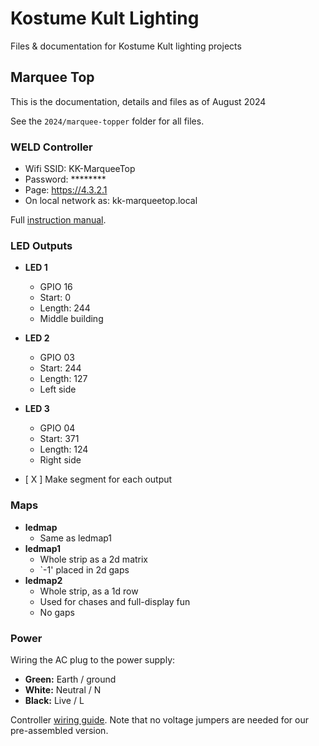 # Kostume Kult Lighting
Files &amp; documentation for Kostume Kult lighting projects

## Marquee Top

This is the documentation, details and files as of August 2024

See the `2024/marquee-topper` folder for all files.

### WELD Controller

- Wifi SSID: KK-MarqueeTop
- Password: ********
- Page: https://4.3.2.1
- On local network as: kk-marqueetop.local

Full [instruction manual](https://quinled.info/2020/02/11/pre-assembled-quinled-dig-uno-wled-manual/).

### LED Outputs

- **LED 1**
  - GPIO 16
  - Start: 0
  - Length: 244
  - Middle building
- **LED 2**
  - GPIO 03
  - Start: 244
  - Length: 127
  - Left side
- **LED 3**
  - GPIO 04
  - Start: 371
  - Length: 124
  - Right side
 
- [ X ] Make segment for each output

### Maps

- **ledmap**
  - Same as ledmap1
- **ledmap1**
  - Whole strip as a 2d matrix
  - `-1' placed in 2d gaps
- **ledmap2**
  - Whole strip, as a 1d row
  - Used for chases and full-display fun
  - No gaps


### Power

Wiring the AC plug to the power supply:

- **Green:** Earth / ground
- **White:** Neutral / N
- **Black:** Live / L

Controller [wiring guide](https://quinled.info/2020/10/03/quinled-dig-quad-wiring-guide/). Note that no voltage jumpers are needed for our pre-assembled version.




